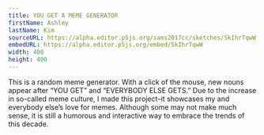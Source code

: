```yaml
---
title: YOU GET A MEME GENERATOR
firstName: Ashley
lastName: Kim
sourceURL: https://alpha.editor.p5js.org/sams2017cc/sketches/SkIhrTqwW
embedURL: https://alpha.editor.p5js.org/embed/SkIhrTqwW
width: 400
height: 400
---
```


This is a random meme generator. With a click of the mouse, new nouns
appear after “YOU GET” and “EVERYBODY ELSE GETS.” Due to the increase in
so-called meme culture, I made this project–it showcases my and everybody
else’s love for memes. Although some may not make much sense, it is still
a humorous and interactive way to embrace the trends of this decade.

